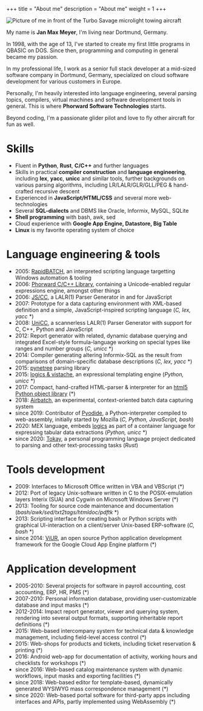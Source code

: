 +++
title = "About me"
description = "About me"
weight = 1
+++

<img src="/portrait.jpg" title="Picture of me in front of the Turbo Savage microlight towing aircraft">

My name is **Jan Max Meyer**, I'm living near Dortmund, Germany.

In 1998, with the age of 13, I've started to create my first little programs in QBASIC on DOS. Since then, programming and computing in general became my passion.

In my professional life, I work as a senior full stack developer at a mid-sized software company in Dortmund, Germany, specialized on cloud software development for various customers in Europe.

Personally, I'm heavily interested into language engineering, several parsing topics, compilers, virtual machines and software development tools in general. This is where **Phorward Software Technologies** starts.

Beyond coding, I'm a passionate glider pilot and love to fly other aircraft for fun as well.

# Skills

- Fluent in **Python**, **Rust**, **C/C++** and further languages
- Skills in practical **compiler construction** and **language engineering**, including **lex**, **yacc**, **unicc** and similar tools, further backgrounds on various parsing algorithms, including LR/LALR/GLR/GLL/PEG & hand-crafted recursive descent
- Experienced in **JavaScript/HTML/CSS** and several more web-technologies
- Several **SQL-dialects** and DBMS like Oracle, Informix, MySQL, SQLite
- **Shell programming** with bash, awk, sed
- Cloud experience with **Google App Engine, Datastore, Big Table**
- **Linux** is my favorite operating system of choice

# Language engineering & tools

- 2005: [RapidBATCH](https://www.rapidbatch.com), an interpreted scripting language targetting Windows automation & tooling
- 2006: [Phorward C/C++ Library](https://github.com/phorward/phorward), containing a Unicode-enabled regular expressions engine, amongst other things
- 2006: [JS/CC](https://github.com/abrobston/jscc), a LALR(1) Parser Generator in and for JavaScript
- 2007: Prototype for a data capturing environment with XML-based definition and a simple, JavaScript-inspired scripting language (*C, lex, yacc* *)
- 2008: [UniCC](https://github.com/phorward/unicc), a scannerless LALR(1) Parser Generator with support for C, C++, Python and JavaScript
- 2012: Report generator with related, dynamic database querying and integrated Excel-style formula-language working on special types like ranges and number groups (*C, unicc* *)
- 2014:	Compiler generating altering Informix-SQL as the result from comparisons of domain-specific database descriptions (*C, lex, yacc* *)
- 2015: [pynetree](https://github.com/phorward/pynetree) parsing library
- 2015:	[logics & vistache](https://github.com/viur-framework/viur-logics), an expressional templating engine (*Python, unicc* *)
- 2017:	Compact, hand-crafted HTML-parser & interpreter for an [html5 Python object library](https://github.com/viur-framework/flare) (*)
- 2018: [Airbatch](https://github.com/phorward/airbatch), an experimental, context-oriented batch data capturing system
- since 2019: Contributor of [Pyodide](https://pyodide.org), a Python-interpreter compiled to web-assembly, initially started by Mozilla (*C, Python, JavaScript, bash*)
- 2020: MEX language, embeds [logics](https://github.com/viur-framework/viur-logics) as part of a container language for expressing tabular data extractions (*Python, unicc* *)
- since 2020: [Tokay](https://tokay.dev), a personal programming language project dedicated to parsing and other text-processing tasks (*Rust*)

# Tools development

- 2009: Interfaces to Microsoft Office written in VBA and VBScript (*)
- 2012: Port of legacy Unix-software written in C to the POSIX-emulation layers Interix (SUA) and Cygwin on Microsoft Windows Server (*)
- 2013: Tooling for source code maintenance and documentation (*bash/awk/sed/txt2tags/htmldoc/pdftk* *)
- 2013: Scripting interface for creating bash or Python scripts with graphical UI-interaction on a client/server Unix-based ERP-software (*C, bash* *)
- since 2014: [ViUR](https://www.viur.dev), an open source Python application development framework for the Google Cloud App Engine platform (*)

# Application development

- 2005-2010: Several projects for software in payroll accounting, cost accounting, ERP, HR, PMS (*)
- 2007-2010: Personal information database, providing user-customizable database and input masks (*)
- 2012-2014: Impact report generator, viewer and querying system, rendering into several output formats, supporting inheritable report definitions (*)
- 2015: Web-based intercompany system for technical data & knowledge management, including field-level access control (*)
- 2015: Web-shops for products and tickets, including ticket reservation & printing (*)
- 2016: Android web-app for documentation of activity, working hours and checklists for workshops (*)
- since 2016: Web-based catalog maintenance system with dynamic workflows, input masks and exporting facilities (*)
- since 2018: Web-based editor for template-based, dynamically generated WYSIWYG mass correspondence management (*)
- since 2020: Web-based portal software for third-party apps including interfaces and APIs, partly implemented using WebAssembly (*)
